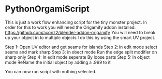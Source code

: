 # PythonOrgamiScript
This is just a work flow enhancing script for the tiny monster project. 
In order for this to work you will need the Origamify addon installed. 
https://github.com/aconz2/blender-addon-origamify
You will need to break up your object in to multiple objects
I do this by using the smart UV project.

Step 1:
Open UV editor and get seams for islands
Step 2: 
in edit mode
select seams and mark sharp
Step 3: 
in obect mode
Run the edge split modifier on sharp only
Step 4: 
In edit mode
seperate By loose parts
Step 5: 
In object mode 
ReName the initial object by adding a .999 to it

You can now run script with nothing selected.
